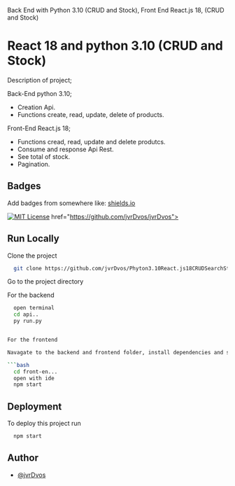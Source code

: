 
Back End with Python 3.10 (CRUD and Stock), Front End React.js 18, (CRUD and Stock)



# React 18 and python 3.10 (CRUD and Stock)


Description of project; 

Back-End python 3.10; 
- Creation Api.
- Functions create, read, update, delete of products.


Front-End React.js 18; 
- Functions cread, read, update and delete produtcs.
- Consume and response Api Rest.
- See total of stock.
- Pagination.



## Badges

Add badges from somewhere like: [shields.io](https://shields.io/)

[![MIT License](https://img.shields.io/badge/License-MIT-blue.svg)](https://choosealicense.com/licenses/mit/)
href="https://github.com/jvrDvos/jvrDvos">

## Run Locally

Clone the project

```bash
  git clone https://github.com/jvrDvos/Phyton3.10React.js18CRUDSearchStock
```

Go to the project directory


For the backend
```bash
  open terminal
  cd api..
  py run.py


For the frontend

Navagate to the backend and frontend folder, install dependencies and start the server

```bash
  cd front-en...
  open with ide
  npm start
```




## Deployment

To deploy this project run

```bash
  npm start
```


## Author

- [@jvrDvos](https://github.com/jvrDvos)
	